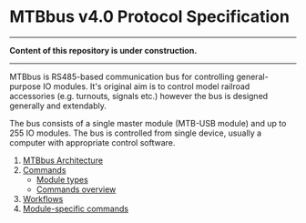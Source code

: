 MTBbus v4.0 Protocol Specification
==================================

---

**Content of this repository is under construction.**

---

MTBbus is RS485-based communication bus for controlling general-purpose IO
modules. It's original aim is to control model railroad accessories (e.g.
turnouts, signals etc.) however the bus is designed generally and extendably.

The bus consists of a single master module (MTB-USB module) and up to 255
IO modules. The bus is controlled from single device, usually a computer with
appropriate control software.

 1. [MTBbus Architecture](architecture.md)
 2. [Commands](commands.md)
    - [Module types](module-types.md)
    - [Commands overview](commands-overview.md)
 3. [Workflows](workflows.md)
 4. [Module-specific commands](module-commands.md)
